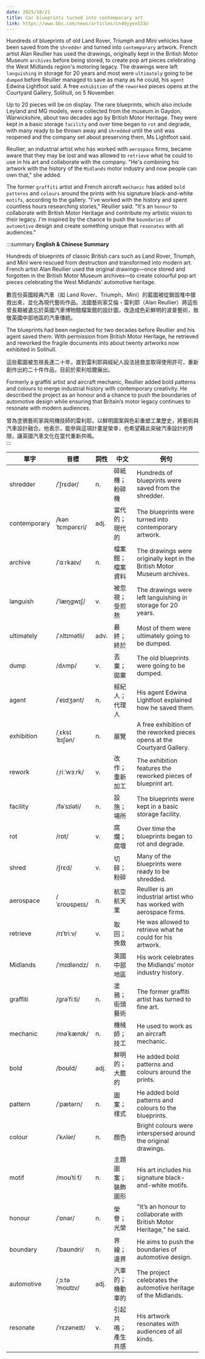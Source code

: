 ```yaml
---
date: 2025/10/21
title: Car blueprints turned into contemporary art
link: https://www.bbc.com/news/articles/cn40yyex533o
---
```


Hundreds of blueprints of old Land Rover, Triumph and Mini vehicles have been saved from the `shredder` and turned into `contemporary` artwork. French artist Alan Reullier has used the drawings, originally kept in the British Motor Museum `archives` before being stored, to create pop art pieces celebrating the West Midlands region's motoring legacy. The drawings were left `languishing` in storage for 20 years and most were `ultimately` going to be `dumped` before Reuiller managed to save as many as he could, his `agent` Edwina Lightfoot said. A free `exhibition` of the `reworked` pieces opens at the Courtyard Gallery, Solihull, on 5 November.

Up to 20 pieces will be on display. The rare blueprints, which also include Leyland and MG models, were collected from the museum in Gaydon, Warwickshire, about two decades ago by British Motor Heritage. They were kept in a basic storage `facility` and over time began to `rot` and degrade, with many ready to be thrown away and `shredded` until the unit was reopened and the company set about preserving them, Ms Lightfoot said.

Reullier, an industrial artist who has worked with `aerospace` firms, became aware that they may be lost and was allowed to `retrieve` what he could to use in his art and collaborate with the company. "He's combining his artwork with the history of the `Midlands` motor industry and now people can own that," she added.

The former `graffiti` artist and French aircraft `mechanic` has added `bold` `patterns` and `colours` around the prints with his signature black-and-white `motifs`, according to the gallery. "I've worked with the history and spent countless hours researching stories," Reullier said. "It's an `honour` to collaborate with British Motor Heritage and contribute my artistic vision to their legacy. I'm inspired by the chance to push the `boundaries` of `automotive` design and create something unique that `resonates` with all audiences."

:::summary
**English & Chinese Summary**

Hundreds of blueprints of classic British cars such as Land Rover, Triumph, and Mini were rescued from destruction and transformed into modern art. French artist Alan Reullier used the original drawings—once stored and forgotten in the British Motor Museum archives—to create colourful pop art pieces celebrating the West Midlands’ automotive heritage.  

數百份英國經典汽車（如 Land Rover、Triumph、Mini）的藍圖被從銷毀堆中搶救出來，並化為現代藝術作品。法國藝術家艾倫・雷利耶（Alan Reullier）將這些曾長期被遺忘於英國汽車博物館檔案館的設計圖，改造成色彩鮮明的波普藝術，致敬英國中部地區的汽車傳統。  

The blueprints had been neglected for two decades before Reullier and his agent saved them. With permission from British Motor Heritage, he retrieved and reworked the fragile documents into about twenty artworks now exhibited in Solihull.  

這些藍圖被忽視長達二十年，直到雷利耶與經紀人設法拯救並取得使用許可，重新創作出約二十件作品，目前於索利哈爾展出。  

Formerly a graffiti artist and aircraft mechanic, Reullier added bold patterns and colours to merge industrial history with contemporary creativity. He described the project as an honour and a chance to push the boundaries of automotive design while ensuring that Britain’s motor legacy continues to resonate with modern audiences.  

曾為塗鴉藝術家與飛機技師的雷利耶，以鮮明圖案與色彩重塑工業歷史，將藝術與汽車設計融合。他表示，能參與這項計畫是榮幸，也希望藉此突破汽車設計的界限，讓英國汽車文化在當代重新共鳴。  
:::


| 單字 | 音標 | 詞性 | 中文 | 例句 |
|------|------|------|------|------|
| shredder | /ˈʃrɛdər/ | n. | 碎紙機；粉碎機 | Hundreds of blueprints were saved from the shredder. |
| contemporary | /kənˈtɛmpərɛri/ | adj. | 當代的；現代的 | The blueprints were turned into contemporary artwork. |
| archive | /ˈɑːrkaɪv/ | n. | 檔案館；檔案資料 | The drawings were originally kept in the British Motor Museum archives. |
| languish | /ˈlæŋɡwɪʃ/ | v. | 被忽視；受煎熬 | The drawings were left languishing in storage for 20 years. |
| ultimately | /ˈʌltɪmətli/ | adv. | 最終；終於 | Most of them were ultimately going to be dumped. |
| dump | /dʌmp/ | v. | 丟棄；拋棄 | The old blueprints were going to be dumped. |
| agent | /ˈeɪdʒənt/ | n. | 經紀人；代理人 | His agent Edwina Lightfoot explained how he saved them. |
| exhibition | /ˌɛksɪˈbɪʃən/ | n. | 展覽 | A free exhibition of the reworked pieces opens at the Courtyard Gallery. |
| rework | /ˌriːˈwɜːrk/ | v. | 改作；重新加工 | The exhibition features the reworked pieces of blueprint art. |
| facility | /fəˈsɪləti/ | n. | 設施；場所 | The blueprints were kept in a basic storage facility. |
| rot | /rɒt/ | v. | 腐爛；腐壞 | Over time the blueprints began to rot and degrade. |
| shred | /ʃrɛd/ | v. | 切碎；粉碎 | Many of the blueprints were ready to be shredded. |
| aerospace | /ˈɛroʊspeɪs/ | n. | 航空航天業 | Reullier is an industrial artist who has worked with aerospace firms. |
| retrieve | /rɪˈtriːv/ | v. | 取回；挽救 | He was allowed to retrieve what he could for his artwork. |
| Midlands | /ˈmɪdləndz/ | n. | 英國中部地區 | His work celebrates the Midlands’ motor industry history. |
| graffiti | /ɡrəˈfiːti/ | n. | 塗鴉；街頭藝術 | The former graffiti artist has turned to fine art. |
| mechanic | /məˈkænɪk/ | n. | 機械師；技工 | He used to work as an aircraft mechanic. |
| bold | /boʊld/ | adj. | 鮮明的；大膽的 | He added bold patterns and colours around the prints. |
| pattern | /ˈpætərn/ | n. | 圖案；樣式 | He added bold patterns and colours to the blueprints. |
| colour | /ˈkʌlər/ | n. | 顏色 | Bright colours were interspersed around the original drawings. |
| motif | /moʊˈtiːf/ | n. | 主題圖案；裝飾圖形 | His art includes his signature black-and-white motifs. |
| honour | /ˈɒnər/ | n. | 榮譽；光榮 | "It’s an honour to collaborate with British Motor Heritage," he said. |
| boundary | /ˈbaʊndri/ | n. | 界線；邊界 | He aims to push the boundaries of automotive design. |
| automotive | /ˌɔːtəˈmoʊtɪv/ | adj. | 汽車的；機動車的 | The project celebrates the automotive heritage of the Midlands. |
| resonate | /ˈrɛzəneɪt/ | v. | 引起共鳴；產生共感 | His artwork resonates with audiences of all kinds. |
